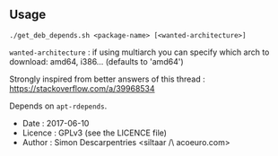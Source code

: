 ## Usage

`./get_deb_depends.sh <package-name> [<wanted-architecture>]`

`wanted-architecture` : if using multiarch you can specify which arch to download: amd64, i386… (defaults to 'amd64')

Strongly inspired from better answers of this thread : https://stackoverflow.com/a/39968534

Depends on `apt-rdepends`.

* Date : 2017-06-10
* Licence : GPLv3 (see the LICENCE file)
* Author : Simon Descarpentries <siltaar /\ acoeuro.com>
